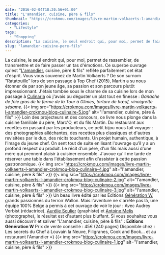 ```yaml
---
date: "2016-02-04T18:20:56+01:00"
title: "L'amandier, cuisine, père & fils"
thumbnail: "https://crokmou.com/images/livre-martin-volkaerts-l-amandier-crokmou-blog-culinaire.jpg"
categories:
  - "Lifestyle"
tags:
  - "Shopping"
description: "La cuisine, le seul endroit qui, pour moi, permet de faire passer un tas d'émotions. Ce superbe ouvrage qu'est \"L'amandier, cuisine, père & fils\"..."
slug: "lamandier-cuisine-pere-fils"
---
```


La cuisine, le seul endroit qui, pour moi, permet de rassembler, de transmettre et de faire passer un tas d'émotions. Ce superbe ouvrage qu'est "[L'amandier](http://amandier.be/), cuisine, père & fils" reflète parfaitement cet état d'esprit. Vous vous souvenez de Martin Volkaerts ? De son surnom "Ratatouille" lors de son passage à Top Chef (2015), Martin a su nous étonner de par son jeune âge, sa passion et son parcours plutôt impressionnant. J'étais tombée sous le charme de sa cuisine lors de mon passage à [Culinaria](http://www.crokmou.com/2015/05/the-belgium-effect) où j'avais pu déguster un plat tout en finesse : _Ganache de foie gras de la ferme de la Tour à Glimes, tartare de bœuf, vinaigrette sésame._ {{< img src="https://crokmou.com/images/livre-martin-volkaerts-l-amandier-crokmou-blog-culinaire-5.jpg" alt="l'amandier, cuisine, père & fils" >}} Loin des projecteurs et des concours, ce livre nous plonge dans la cuisine familiale du père, Marc'O, et du fils Martin. Du restaurant aux recettes en passant par les producteurs, ce petit bijou nous fait voyager : des photographies alléchantes, des recettes plus classiques et d'autres revisitées par le duo, des récits touchants. Un projet humain, authentique, à l'image du jeune chef. On sent tout de suite en lisant l'ouvrage qu'il y a un profond respect du produit. Le récit d'un père, d'un fils mais aussi d'une mère qui prennent plaisir à cuisiner ensemble. J'avoue qu'il me tarde de réserver une table dans l'établissement afin d'assister à cette passion gastronomique. {{< img src="https://crokmou.com/images/livre-martin-volkaerts-l-amandier-crokmou-blog-culinaire-4.jpg" alt="l'amandier, cuisine, père & fils" >}} {{< img src="https://crokmou.com/images/livre-martin-volkaerts-l-amandier-crokmou-blog-culinaire-2.jpg" alt="l'amandier, cuisine, père & fils" >}} {{< img src="https://crokmou.com/images/livre-martin-volkaerts-l-amandier-crokmou-blog-culinaire-3.jpg" alt="l'amandier, cuisine, père & fils" >}} Un beau livre édité par les Editions [Génération W](http://generationw.be/), grands passionnés du terroir Wallon. Mais l'aventure ne s'arrête pas là, une équipe 100% Belge a permis à cet ouvrage de voir le jour : Avec Audrey Verbist (rédactrice), [Aurélie Sculier](http://antescriptum.com/) (graphiste) et [Antoine Melis](http://www.antoinemelis.com/) (photographe), le résultat est d'autant plus bluffant. Si vous souhaitez vous aussi découvrir et saliver "L'amandier, cuisine, père & fils" : **Editions Génération W** Prix de vente conseillé : 45€ (240 pages) Disponible chez : Les secrets du Chef à Louvain la Neuve, Filigranes, Cook and Book... et au restaurant l'Amandier =) {{< img src="https://crokmou.com/images/livre-martin-volkaerts-l-amandier-crokmou-blog-culinaire-1.jpg" alt="l'amandier, cuisine, père & fils" >}}